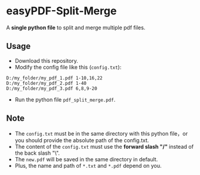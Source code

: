 # easyPDF-Split-Merge
A **single python file** to split and merge multiple pdf files.

## Usage
* Download this repository.
* Modify the config file like this (`config.txt`):

```
D:/my_folder/my_pdf_1.pdf 1-10,16,22
D:/my_folder/my_pdf_2.pdf 1-40
D:/my_folder/my_pdf_3.pdf 6,8,9-20
```
* Run the python file `pdf_split_merge.pdf`.

## Note
* The `config.txt` must be in the same directory with this python file，or you should provide the absolute path of the config.txt.
* The content of the `config.txt` must use the **forward slash "/"** instead of the back slash "\\".
* The `new.pdf` will be saved in the same directory in default.
* Plus, the name and path of `*.txt` and `*.pdf` depend on you.
